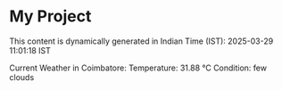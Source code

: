 # My Project

This content is dynamically generated in Indian Time (IST): 2025-03-29 11:01:18 IST


Current Weather in Coimbatore:
Temperature: 31.88 °C
Condition: few clouds
